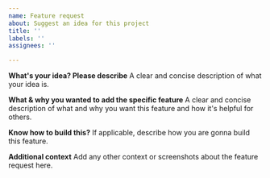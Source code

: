 ```yaml
---
name: Feature request
about: Suggest an idea for this project
title: ''
labels: ''
assignees: ''

---
```


**What's your idea? Please describe**
A clear and concise description of what your idea is.

**What & why you wanted to add the specific feature**
A clear and concise description of what and why you want this feature and how it's helpful for others.

**Know how to build this?**
If applicable, describe how you are gonna build this feature. 

**Additional context**
Add any other context or screenshots about the feature request here.
